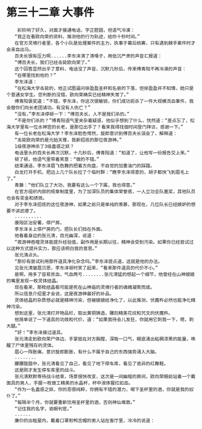 # 第三十二章 大事件
        彩铃响了好久，对面才接通电话，字正腔圆，但语气冷漠：
       “我正在看欧向荣的资料，推测他的行为轨迹，给你十秒时间。”
       在官方灵境行者里，各个小队是处理案件的主力，执事于幕后统筹，只有遇到棘手案件时才会亲自出马。
       百夫长很有压力啊......李东泽清了清嗓子，用低沉严肃的声音汇报道：
       “傅百夫长，我们已经击毙欧向荣了。”
       这个回答显然出乎了意料，电话没了声音，沉默几秒后，传来傅青阳不再冷漠的声音：
       “在哪里找到他的？”
       李东泽道：
       “在松海大学击毙的，他正试图逼问徐盈盈圣杯和名册的下落，但徐盈盈并不知情，她只是个普通女学生。您判断的没错，欧向荣确实已经精神失常了。”
       傅青阳褒奖道：“不错，李东泽，你这次很敏锐，你们成功扼杀了一件大规模流血事件，我会替你们向长老团请功。有没有人伤亡？”
       “没有，”李东泽停顿一下：“傅百夫长，人不是我们杀的。”
       “不是你们杀的？”傅青阳语气里夹杂着疑惑，他似乎想到了什么，恍然道：“差点忘了，松海大学里有一位水神宫的长老，是那位出手了？看来我得找個时间登门拜访，感谢一下。”
       有一位长老在松海大学？李东泽脸色愕然，旋即意识到傅百夫长误会了，解释道：
       “击毙欧向荣的是元始天尊，我新招揽的那位夜游神。”
       1级夜游神杀了3级蛊惑之妖？
       电话里头的百夫长再次沉默，十几秒后，傅青阳道：“知道了，让他写一份报告交上来。”
       顿了顿，他语气里带着笑意：“做的不错。”
       结束通话，李东泽眉飞色舞的把着方向盘，不自觉的加重油门的踩踏。
       白龙打开手机，把边上几个队长拉了个临时群：“瞧李东泽得意的，胡子都快飞到眉毛上了。”
       青藤：“他们队立了大功，我要有这么一个下属，我也得意。”
       在官方组织内部的规章制度里，为了加深队员的集体荣誉感，一人立功全队嘉奖，其他队员也会有奖金和绩效。
       对于李东泽招揽的这位夜游神，如果之前只是单纯的羡慕，那现在，几位队长已经嫉妒的想要不讲武德了。
       ..........
       康阳区治安署，停尸房。
       李东泽关上停尸房的门，把队长们挡在外面。
       他看着身边的张元清，目光幽深，说道：
       “夜游神吞噬灵体能提升经验值，副作用是长期以往，精神会受到污染。如果你已经尝试过以这种方式提升实力，那应该明白我的意思。”
       张元清点头。
       “那伱有尝试利用那件道具净化杂念吗。”李东泽提点道，这就是他的办法。
       见张元清皱眉沉思，李东泽顿时笑了起来，“看来那件道具的代价不小。”
       是啊，用多了容易贫血，气血两亏........张元清猛的想起一个细节，他曾经在山神娘娘的嘴里发现一枚灵体结晶。
       现在看来，那枚结晶极可能是死在山神庙的灵境行者的魂魄凝聚而成。
       所以信息介绍里才会说，这是夜游神最好的补品。
       灵体结晶的杂质想必就是精神污染，但被娘娘给净化了，以此推测，伏魔杵必然也能净化精神污染。
       想到这里，张元清打开物品栏，取出黄铜铸造，雕刻精美花纹和咒文的伏魔杵。
       他简单说了一下道具的功效和代价，道：“如果我待会儿发狂，你就用它刺我一下，嗯，刺大腿。”
       “好！”李东泽接过道具。
       张元清走到欧向荣尸体边，手掌抵在对方胸膛，深吸一口气，眼底涌出粘稠漆黑的能量，唤醒了尸体里残存的灵体。
       眉心一阵胀痛，意识旋即膨胀，有什么不属于自己的东西强势涌入大脑。
       ........
       朦朦胧胧中，张元清看见了自己，看见了地下停车库，看见了诡异的红舞鞋。
       这是刚才发生停车库里的战斗。
       张元清默默等待战斗结束，场景很快改变，这次是一间幽暗的房间，欧向荣眼前站着一个戴面具的男人，手握一枚做工精美的水晶杯，杯中液体猩红如血。
       “作为一名蛊惑之妖，你的恶很纯粹，你拥有不错的潜力，喝下圣杯里的酒，你就是我的奴仆了。”
       “每隔半个月，你就要重新饮用圣杯里的酒，否则神仙难救。”
       “记住我的名字，诡眼判官。”
       ......
       廉价的出租屋内，戴着口罩和鸭舌帽的男人站在客厅里，冷冷的说道：